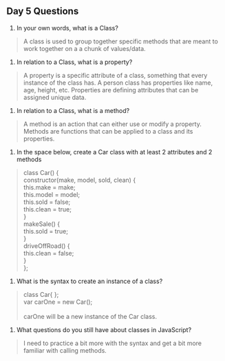 ## Day 5 Questions

1. In your own words, what is a Class?
>A class is used to group together specific methods that are meant to work together on a a chunk of values/data.

1. In relation to a Class, what is a property?
> A property is a specific attribute of a class, something that every instance of the class has. A person class has properties like name, age, height, etc. Properties are defining attributes that can be assigned unique data.

1. In relation to a Class, what is a method?
> A method is an action that can either use or modify a property. Methods are functions that can be applied to a class and its properties.

1. In the space below, create a Car class with at least 2 attributes and 2 methods
> class Car() { <br>
    constructor(make, model, sold, clean) {<br>
>      this.make = make;<br>
>      this.model = model;<br>
>      this.sold = false;<br>
>      this.clean = true;<br>
>  }<br>
>    makeSale() {<br>
>      this.sold = true;<br>
>  }<br>
>    driveOffRoad() {<br>
>      this.clean = false;<br>
>  }<br>
>};

1. What is the syntax to create an instance of a class?
> class Car{ }; <br>
> var carOne = new Car(); <br>
><br>
> carOne will be a new instance of the Car class.

1. What questions do you still have about classes in JavaScript?
> I need to practice a bit more with the syntax and get a bit more familiar with calling methods.
